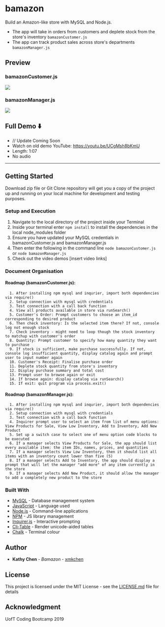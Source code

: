 # bamazon
Build an Amazon-like store with MySQL and Node.js. 
* The app will take in orders from customers and deplete stock from the store's inventory `bamazonCustomer.js`
* The app can track product sales across store's departments `bamazonManager.js`

## Preview

### bamazonCustomer.js

<a href="http://recordit.co/hJM33Mq031.gif"><img src="https://media.giphy.com/media/gizhA3GMGkO1EKu5Ne/giphy.gif" border="0"></a>

### bamazonManager.js

<a href="http://recordit.co/atGJYtz2EP.gif"><img src="https://media.giphy.com/media/gi93ZeAhUC5O8azV6y/giphy.gif" border="0"></a>


## Full Demo  ⬇️

* // Update Coming Soon 
* Watch on old demo YouTube: https://youtu.be/UCgMsh8bKmU
* Length: 1:07
* No audio

<hr> 

## Getting Started

Download zip file or Git Clone repository will get you a copy of the project up and running on your local machine for development and testing purposes.

### Setup and Execution

1. Navigate to the local directory of the project inside your Terminal 
2. Inside your terminal enter `npm install` to install the dependencies in the local node_modules folder
3. Ensure you have updated your MySQL credentials in bamazonCustomer.js and bamazonManager.js
4. Then enter the following in the command line `node bamazonCustomer.js` or `node bamazonManager.js`
5. Check out the video demos [insert video links]

### Document Organisation
    
#### Roadmap (bamazonCustomer.js): 
      1. After installing npm mysql and inqurier, import both dependencies via require()
      2. Setup connection with mysql with credentials
      3. Test connection with a call back function
      4. View all products available in store via runSearch()
      5. Customer's Order: Prompt customers to choose an item_id corresponding to desired product
      6. Then check inventory: Is the selected item there? If not, console log not enough stock
      7. Check inventory - might need to loop though the stock inventory to matchup with customer's order
      8. Quantity: Prompt customer to specify how many quantity they want to purchase
      9. If stock is sufficient, make purchase successfully. If not, console log insufficient quantity, display catalog again and prompt user to input number again
      10. Customer's Receipt: Finalise purchase order
      11. Deplete stock quantity from store's inventory 
      12. Display purchase summary and total cost
      13. Prompt user to browse again or exit
      14. If browse again: display catalog via runSearch()
      15. If exit: quit program via process.exit()

#### Roadmap (bamazonManager.js): 
      1. After installing npm mysql and inqurier, import both dependencies via require()
      2. Setup connection with mysql with credentials
      3. Test connection with a call back function
      4. Inquirer prompt user to select an item from list of menu options: View Products for Sale, View Low Inventory, Add to Inventory, Add New Product
      5. Set up a switch case to select one of menu option code blocks to be executed
      6. If a manager selects View Products for Sale, the app should list every available item: the item IDs, names, prices, and quantities
      7. If a manager selects View Low Inventory, then it should list all items with an inventory count lower than five (5)
      8. If a manager selects Add to Inventory, the app should display a prompt that will let the manager "add more" of any item currently in the store
      9. If a manager selects Add New Product, it should allow the manager to add a completely new product to the store

### Built With

* [MySQL](https://www.mysql.com/) - Database management system
* [JavaScript](http://www.dropwizard.io/1.0.2/docs/) - Language used
* [Node.js](https://nodejs.org/en/) - Command-line applications
* [NPM](https://www.npmjs.com/) - JS library management
* [Inquirer.js](https://www.npmjs.com/package/inquirer/) - Interactive prompting
* [Cli-Table](https://www.npmjs.com/package/cli-table) - Render unicode-aided tables
* [Chalk](https://www.npmjs.com/package/chalk/) - Terminal colour


## Author

* **Kathy Chen** - *Bamazon* - [xmkchen](https://github.com/xmkchen/)

## License

This project is licensed under the MIT License - see the [LICENSE.md](https://github.com/xmkchen/bamazon/blob/master/LICENSE) file for details

## Acknowledgment

UofT Coding Bootcamp 2019
